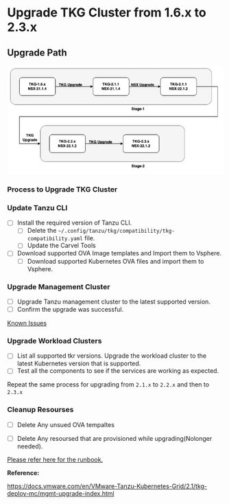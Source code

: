 # Upgrade TKG Cluster from 1.6.x to 2.3.x

## Upgrade Path

![workflow](./Images/Workflow.drawio.png)

### Process to Upgrade TKG Cluster

### Update Tanzu CLI

- [ ] Install the required version of Tanzu CLI.
  - [ ] Delete the `~/.config/tanzu/tkg/compatibility/tkg-compatibility.yaml` file.
  - [ ] Update the Carvel Tools
- [ ] Download supported OVA Image templates and Import them to Vsphere.
  - [ ] Download supported Kubernetes OVA files and import them to Vsphere.

### Upgrade Management Cluster

- [ ] Upgrade Tanzu management cluster to the latest supported version.
- [ ] Confirm the upgrade was successful.

[Known Issues](https://docs.vmware.com/en/VMware-Tanzu-Kubernetes-Grid/2.1/tkg-deploy-mc/mgmt-release-notes.html#known-issues-upgrade)

### Upgrade Workload Clusters

- [ ] List all supported tkr versions.
Upgrade the workload cluster to the latest Kubernetes version that is supported.
- [ ] Test all the components to see if the services are working as expected.

Repeat the same process for upgrading from `2.1.x` to `2.2.x` and then to `2.3.x`

### Cleanup Resourses 

- [ ] Delete Any unsued OVA tempaltes
- [ ] Delete Any resoursed that are provisioned while upgrading(Nolonger needed).


[Please refer here for the runbook.](./Runbook.md)

**Reference:**

<https://docs.vmware.com/en/VMware-Tanzu-Kubernetes-Grid/2.1/tkg-deploy-mc/mgmt-upgrade-index.html>
